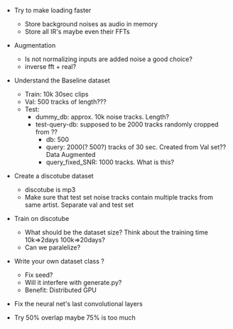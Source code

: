 - Try to make loading faster
  - Store background noises as audio in memory
  - Store all IR's maybe even their FFTs

- Augmentation
  - Is not normalizing inputs are added noise a good choice?
  - inverse fft + real?

- Understand the Baseline dataset
  - Train: 10k 30sec clips
  - Val: 500 tracks of length???
  - Test:
    - dummy_db: approx. 10k noise tracks. Length?
    - test-query-db: supposed to be 2000 tracks randomly cropped from ??
      - db: 500
      - query: 2000(? 500?) tracks of 30 sec. Created from Val set?? Data Augmented
      - query_fixed_SNR: 1000 tracks. What is this?

- Create a discotube dataset
  - discotube is mp3
  - Make sure that test set noise tracks contain multiple tracks from same artist. Separate val and test set

- Train on discotube
  - What should be the dataset size? Think about the training time 10k=>2days 100k=>20days?
  - Can we paralelize?

- Write your own dataset class ?
  - Fix seed?
  - Will it interfere with generate.py?
  - Benefit: Distributed GPU

- Fix the neural net's last convolutional layers

- Try 50% overlap maybe 75% is too much